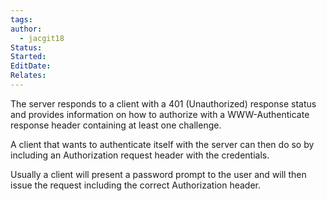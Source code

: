 ```yaml
---
tags: 
author:
  - jacgit18
Status: 
Started: 
EditDate: 
Relates:
---
```

The server responds to a client with a 401 (Unauthorized) response status and provides information on how to authorize with a WWW-Authenticate response header containing at least one challenge. 

A client that wants to authenticate itself with the server can then do so by including an Authorization request header with the credentials. 

Usually a client will present a password prompt to the user and will then issue the request including the correct Authorization header.
